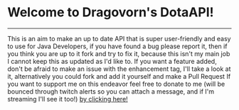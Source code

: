 # Welcome to Dragovorn's DotaAPI!
---------------------------------
This is an aim to make an up to date API that is super user-friendly and easy to use for Java Developers, if you have found a bug please report it,
then if you think you are up to it fork and try to fix it, because this isn't my main job I cannot keep this as updated as I'd like to. If you want
a feature added, don't be afraid to make an issue with the enhancement tag, I'll take a look at it, alternatively you could fork and add it yourself and make a Pull Request
If you want to support me on this endeavor feel free to donate to me (will be bounced through twitch alerts so you can attach a message, and if I'm streaming I'll see it too!) [by clicking here!](https://www.twitchalerts.com/donate/dragovorn)